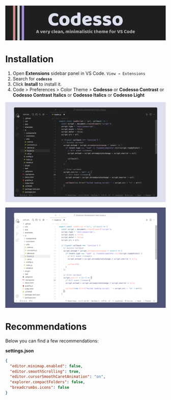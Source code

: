 ![Cover](https://raw.githubusercontent.com/vadyapan/theme-codesso/main/assets/header.png)

# Installation

1. Open **Extensions** sidebar panel in VS Code. `View → Extensions`
2. Search for **`codesso`**
3. Click **Install** to install it.
4. Code > Preferences > Color Theme >
   **Codesso** or **Codesso Contrast** or **Codesso Contrast Italics** or **Codesso Italics** or **Codesso Light**

<div align="center">

![ScreenShot](https://raw.githubusercontent.com/vadyapan/theme-codesso/main/assets/screenshot1.png)

![ScreenShot](https://raw.githubusercontent.com/vadyapan/theme-codesso/main/assets/screenshot3.png)

</div>

# Recommendations

Below you can find a few recommendations:

**settings.json**

```json
{
  "editor.minimap.enabled": false,
  "editor.smoothScrolling": true,
  "editor.cursorSmoothCaretAnimation": "on",
  "explorer.compactFolders": false,
  "breadcrumbs.icons": false
}
```
